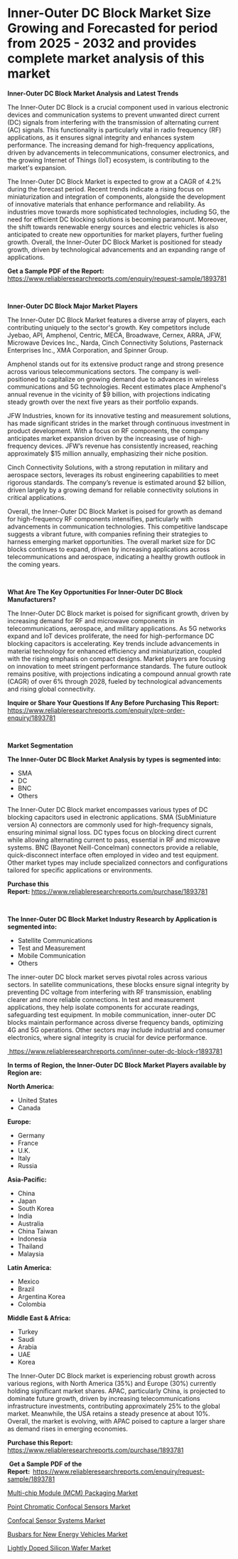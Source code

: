 <p><h1>Inner-Outer DC Block Market Size Growing and Forecasted for period from 2025 - 2032 and provides complete market analysis of this market</h1></p><p><strong>Inner-Outer DC Block Market Analysis and Latest Trends</strong></p>
<p><p>The Inner-Outer DC Block is a crucial component used in various electronic devices and communication systems to prevent unwanted direct current (DC) signals from interfering with the transmission of alternating current (AC) signals. This functionality is particularly vital in radio frequency (RF) applications, as it ensures signal integrity and enhances system performance. The increasing demand for high-frequency applications, driven by advancements in telecommunications, consumer electronics, and the growing Internet of Things (IoT) ecosystem, is contributing to the market's expansion.</p><p>The Inner-Outer DC Block Market is expected to grow at a CAGR of 4.2% during the forecast period. Recent trends indicate a rising focus on miniaturization and integration of components, alongside the development of innovative materials that enhance performance and reliability. As industries move towards more sophisticated technologies, including 5G, the need for efficient DC blocking solutions is becoming paramount. Moreover, the shift towards renewable energy sources and electric vehicles is also anticipated to create new opportunities for market players, further fueling growth. Overall, the Inner-Outer DC Block Market is positioned for steady growth, driven by technological advancements and an expanding range of applications.</p></p>
<p><strong>Get a Sample PDF of the Report:&nbsp;</strong> <a href="https://www.reliableresearchreports.com/enquiry/request-sample/1893781?utm_campaign=11&utm_medium=2&utm_source=Github&utm_content=ia&utm_term=13022025&utm_id=inner-outer-dc-block">https://www.reliableresearchreports.com/enquiry/request-sample/1893781</a></p>
<p>&nbsp;</p>
<p><strong>Inner-Outer DC Block Major Market Players</strong></p>
<p><p>The Inner-Outer DC Block Market features a diverse array of players, each contributing uniquely to the sector's growth. Key competitors include Jyebao, API, Amphenol, Centric, MECA, Broadwave, Cernex, ARRA, JFW, Microwave Devices Inc., Narda, Cinch Connectivity Solutions, Pasternack Enterprises Inc., XMA Corporation, and Spinner Group.</p><p>Amphenol stands out for its extensive product range and strong presence across various telecommunications sectors. The company is well-positioned to capitalize on growing demand due to advances in wireless communications and 5G technologies. Recent estimates place Amphenol's annual revenue in the vicinity of $9 billion, with projections indicating steady growth over the next five years as their portfolio expands.</p><p>JFW Industries, known for its innovative testing and measurement solutions, has made significant strides in the market through continuous investment in product development. With a focus on RF components, the company anticipates market expansion driven by the increasing use of high-frequency devices. JFW’s revenue has consistently increased, reaching approximately $15 million annually, emphasizing their niche position.</p><p>Cinch Connectivity Solutions, with a strong reputation in military and aerospace sectors, leverages its robust engineering capabilities to meet rigorous standards. The company’s revenue is estimated around $2 billion, driven largely by a growing demand for reliable connectivity solutions in critical applications.</p><p>Overall, the Inner-Outer DC Block Market is poised for growth as demand for high-frequency RF components intensifies, particularly with advancements in communication technologies. This competitive landscape suggests a vibrant future, with companies refining their strategies to harness emerging market opportunities. The overall market size for DC blocks continues to expand, driven by increasing applications across telecommunications and aerospace, indicating a healthy growth outlook in the coming years.</p></p>
<p>&nbsp;</p>
<p><strong>What Are The Key Opportunities For Inner-Outer DC Block Manufacturers?</strong></p>
<p><p>The Inner-Outer DC Block market is poised for significant growth, driven by increasing demand for RF and microwave components in telecommunications, aerospace, and military applications. As 5G networks expand and IoT devices proliferate, the need for high-performance DC blocking capacitors is accelerating. Key trends include advancements in material technology for enhanced efficiency and miniaturization, coupled with the rising emphasis on compact designs. Market players are focusing on innovation to meet stringent performance standards. The future outlook remains positive, with projections indicating a compound annual growth rate (CAGR) of over 6% through 2028, fueled by technological advancements and rising global connectivity.</p></p>
<p><strong>Inquire or Share Your Questions If Any Before Purchasing This Report:</strong> <a href="https://www.reliableresearchreports.com/enquiry/pre-order-enquiry/1893781?utm_campaign=11&utm_medium=2&utm_source=Github&utm_content=ia&utm_term=13022025&utm_id=inner-outer-dc-block">https://www.reliableresearchreports.com/enquiry/pre-order-enquiry/1893781</a></p>
<p>&nbsp;</p>
<p><strong>Market Segmentation</strong></p>
<p><strong>The Inner-Outer DC Block Market Analysis by types is segmented into:</strong></p>
<p><ul><li>SMA</li><li>DC</li><li>BNC</li><li>Others</li></ul></p>
<p><p>The Inner-Outer DC Block market encompasses various types of DC blocking capacitors used in electronic applications. SMA (SubMiniature version A) connectors are commonly used for high-frequency signals, ensuring minimal signal loss. DC types focus on blocking direct current while allowing alternating current to pass, essential in RF and microwave systems. BNC (Bayonet Neill-Concelman) connectors provide a reliable, quick-disconnect interface often employed in video and test equipment. Other market types may include specialized connectors and configurations tailored for specific applications or environments.</p></p>
<p><strong>Purchase this Report:&nbsp;</strong><a href="https://www.reliableresearchreports.com/purchase/1893781?utm_campaign=11&utm_medium=2&utm_source=Github&utm_content=ia&utm_term=13022025&utm_id=inner-outer-dc-block">https://www.reliableresearchreports.com/purchase/1893781</a></p>
<p>&nbsp;</p>
<p><strong>The Inner-Outer DC Block Market Industry Research by Application is segmented into:</strong></p>
<p><ul><li>Satellite Communications</li><li>Test and Measurement</li><li>Mobile Communication</li><li>Others</li></ul></p>
<p><p>The inner-outer DC block market serves pivotal roles across various sectors. In satellite communications, these blocks ensure signal integrity by preventing DC voltage from interfering with RF transmission, enabling clearer and more reliable connections. In test and measurement applications, they help isolate components for accurate readings, safeguarding test equipment. In mobile communication, inner-outer DC blocks maintain performance across diverse frequency bands, optimizing 4G and 5G operations. Other sectors may include industrial and consumer electronics, where signal integrity is crucial for device performance.</p></p>
<p><a href="https://www.reliableresearchreports.com/inner-outer-dc-block-r1893781?utm_campaign=11&utm_medium=2&utm_source=Github&utm_content=ia&utm_term=13022025&utm_id=inner-outer-dc-block">&nbsp;https://www.reliableresearchreports.com/inner-outer-dc-block-r1893781</a></p>
<p><strong>In terms of Region, the Inner-Outer DC Block Market Players available by Region are:</strong></p>
<p>
    <p> <strong> North America: </strong>
        <ul>
            <li>United States</li>
            <li>Canada</li>
        </ul>
        </p> 
    <p> <strong> Europe: </strong>
        <ul>
            <li>Germany</li>
            <li>France</li>
            <li>U.K.</li>
            <li>Italy</li>
            <li>Russia</li>
        </ul>
        </p> 
    <p> <strong> Asia-Pacific: </strong>
        <ul>
            <li>China</li>
            <li>Japan</li>
            <li>South Korea</li>
            <li>India</li>
            <li>Australia</li>
            <li>China Taiwan</li>
            <li>Indonesia</li>
            <li>Thailand</li>
            <li>Malaysia</li>
        </ul>
        </p> 
    <p> <strong> Latin America: </strong>
        <ul>
            <li>Mexico</li>
            <li>Brazil</li>
            <li>Argentina Korea</li>
            <li>Colombia</li>
        </ul>
        </p> 
    <p> <strong> Middle East & Africa: </strong>
        <ul>
            <li>Turkey</li>
            <li>Saudi</li>
            <li>Arabia</li>
            <li>UAE</li>
            <li>Korea</li>
        </ul>
    </p>
    </p>
<p><p>The Inner-Outer DC Block market is experiencing robust growth across various regions, with North America (35%) and Europe (30%) currently holding significant market shares. APAC, particularly China, is projected to dominate future growth, driven by increasing telecommunications infrastructure investments, contributing approximately 25% to the global market. Meanwhile, the USA retains a steady presence at about 10%. Overall, the market is evolving, with APAC poised to capture a larger share as demand rises in emerging economies.</p></p>
<p><strong>Purchase this Report: </strong><a href="https://www.reliableresearchreports.com/purchase/1893781?utm_campaign=11&utm_medium=2&utm_source=Github&utm_content=ia&utm_term=13022025&utm_id=inner-outer-dc-block">https://www.reliableresearchreports.com/purchase/1893781</a></p>
<p>&nbsp;<strong>Get a Sample PDF of the Report:&nbsp;&nbsp;</strong><a href="https://www.reliableresearchreports.com/enquiry/request-sample/1893781?utm_campaign=11&utm_medium=2&utm_source=Github&utm_content=ia&utm_term=13022025&utm_id=inner-outer-dc-block">https://www.reliableresearchreports.com/enquiry/request-sample/1893781</a></p>
<p><strong></strong></p>
<p><p><a href="https://github.com/amoakuolaopa/Market-Research-Report-List-1/blob/main/multi-chip-module-mcm-packaging-market.md?utm_campaign=11&utm_medium=2&utm_source=Github&utm_content=ia&utm_term=13022025&utm_id=inner-outer-dc-block">Multi-chip Module (MCM) Packaging Market</a></p><p><a href="https://github.com/rabiumofer/Market-Research-Report-List-1/blob/main/point-chromatic-confocal-sensors-market.md?utm_campaign=11&utm_medium=2&utm_source=Github&utm_content=ia&utm_term=13022025&utm_id=inner-outer-dc-block">Point Chromatic Confocal Sensors Market</a></p><p><a href="https://github.com/abuugjetaj/Market-Research-Report-List-1/blob/main/confocal-sensor-systems-market.md?utm_campaign=11&utm_medium=2&utm_source=Github&utm_content=ia&utm_term=13022025&utm_id=inner-outer-dc-block">Confocal Sensor Systems Market</a></p><p><a href="https://github.com/tszkintruca/Market-Research-Report-List-1/blob/main/busbars-for-new-energy-vehicles-market.md?utm_campaign=11&utm_medium=2&utm_source=Github&utm_content=ia&utm_term=13022025&utm_id=inner-outer-dc-block">Busbars for New Energy Vehicles Market</a></p><p><a href="https://github.com/aidelndasse/Market-Research-Report-List-1/blob/main/lightly-doped-silicon-wafer-market.md?utm_campaign=11&utm_medium=2&utm_source=Github&utm_content=ia&utm_term=13022025&utm_id=inner-outer-dc-block">Lightly Doped Silicon Wafer Market</a></p></p>
